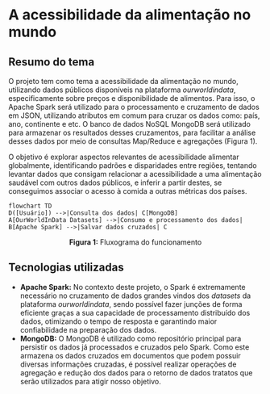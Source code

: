 # A acessibilidade da alimentação no mundo

## Resumo do tema

O projeto tem como tema a acessibilidade da alimentação no mundo, utilizando dados públicos disponíveis na plataforma *ourworldindata*, especificamente sobre preços e disponibilidade de alimentos. Para isso, o Apache Spark será utilizado para o processamento e cruzamento de dados em JSON, utilizando atributos em comum para cruzar os dados como: país, ano, continente e etc. O banco de dados NoSQL MongoDB será utilizado para armazenar os resultados desses cruzamentos, para facilitar a análise desses dados por meio de consultas Map/Reduce e agregações (Figura 1). 

O objetivo é explorar aspectos relevantes de acessibilidade alimentar globalmente, identificando padrões e disparidades entre regiões, tentando levantar dados que consigam relacionar a acessibilidade a uma alimentação saudável com outros dados públicos, e inferir a partir destes, se conseguimos associar o acesso à comida a outras métricas dos países.

```mermaid
flowchart TD
D([Usuário]) -->|Consulta dos dados| C[MongoDB]
A[OurWorldInData Datasets] -->|Consumo e processamento dos dados| B[Apache Spark] -->|Salvar dados cruzados| C
```
<p align="center"><b>Figura 1:</b> Fluxograma do funcionamento</p>

## Tecnologias utilizadas

- **Apache Spark:** No contexto deste projeto, o Spark é extremamente necessário no cruzamento de dados grandes vindos dos *datasets* da plataforma *ourworldindata*, sendo possível fazer junções de forma eficiente graças a sua capacidade de processamento distribuído dos dados, otimizando o tempo de resposta e garantindo maior confiabilidade na preparação dos dados.
- **MongoDB:** O MongoDB é utilizado como repositório principal para persistir os dados já processados e cruzados pelo Spark. Como este armazena os dados cruzados em documentos que podem possuir diversas informações cruzadas, é possível realizar operações de agregação e redução dos dados para o retorno de dados tratatos que serão utilizados para atigir nosso objetivo.
